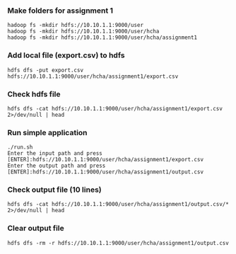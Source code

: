 ### Make folders for assignment 1
```
hadoop fs -mkdir hdfs://10.10.1.1:9000/user
hadoop fs -mkdir hdfs://10.10.1.1:9000/user/hcha
hadoop fs -mkdir hdfs://10.10.1.1:9000/user/hcha/assignment1
```

### Add local file (export.csv) to hdfs
```
hdfs dfs -put export.csv hdfs://10.10.1.1:9000/user/hcha/assignment1/export.csv
```

### Check hdfs file
```
hdfs dfs -cat hdfs://10.10.1.1:9000/user/hcha/assignment1/export.csv 2>/dev/null | head
```

### Run simple application
```
./run.sh
Enter the input path and press [ENTER]:hdfs://10.10.1.1:9000/user/hcha/assignment1/export.csv
Enter the output path and press [ENTER]:hdfs://10.10.1.1:9000/user/hcha/assignment1/output.csv
```

### Check output file (10 lines)
```
hdfs dfs -cat hdfs://10.10.1.1:9000/user/hcha/assignment1/output.csv/* 2>/dev/null | head
```

### Clear output file
```
hdfs dfs -rm -r hdfs://10.10.1.1:9000/user/hcha/assignment1/output.csv
```

